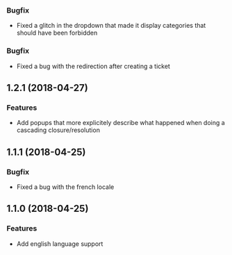 <a name="1.2.5"></a>

### Bugfix

- Fixed a glitch in the dropdown that made it display categories that should have been forbidden

<a name="1.2.2"></a>

### Bugfix

- Fixed a bug with the redirection after creating a ticket

<a name="1.2.1"></a>

## 1.2.1 (2018-04-27)

### Features

- Add popups that more explicitely describe what happened when doing a cascading closure/resolution

<a name="1.1.1"></a>
## 1.1.1 (2018-04-25)

### Bugfix

- Fixed a bug with the french locale

<a name="1.1.0"></a>
## 1.1.0 (2018-04-25)

### Features

- Add english language support